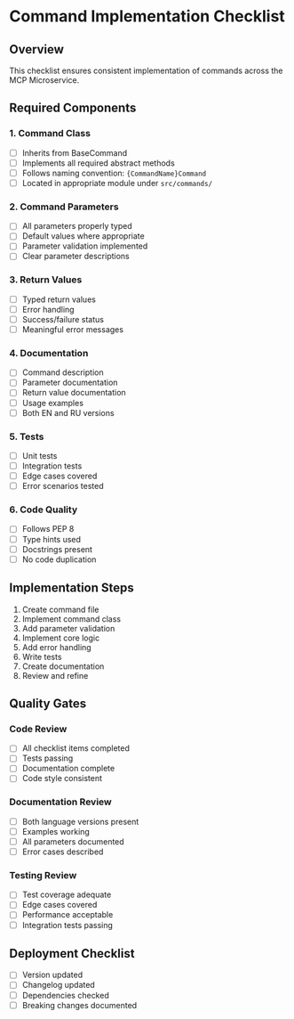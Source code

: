 # Command Implementation Checklist

## Overview
This checklist ensures consistent implementation of commands across the MCP Microservice.

## Required Components

### 1. Command Class
- [ ] Inherits from BaseCommand
- [ ] Implements all required abstract methods
- [ ] Follows naming convention: `{CommandName}Command`
- [ ] Located in appropriate module under `src/commands/`

### 2. Command Parameters
- [ ] All parameters properly typed
- [ ] Default values where appropriate
- [ ] Parameter validation implemented
- [ ] Clear parameter descriptions

### 3. Return Values
- [ ] Typed return values
- [ ] Error handling
- [ ] Success/failure status
- [ ] Meaningful error messages

### 4. Documentation
- [ ] Command description
- [ ] Parameter documentation
- [ ] Return value documentation
- [ ] Usage examples
- [ ] Both EN and RU versions

### 5. Tests
- [ ] Unit tests
- [ ] Integration tests
- [ ] Edge cases covered
- [ ] Error scenarios tested

### 6. Code Quality
- [ ] Follows PEP 8
- [ ] Type hints used
- [ ] Docstrings present
- [ ] No code duplication

## Implementation Steps

1. Create command file
2. Implement command class
3. Add parameter validation
4. Implement core logic
5. Add error handling
6. Write tests
7. Create documentation
8. Review and refine

## Quality Gates

### Code Review
- [ ] All checklist items completed
- [ ] Tests passing
- [ ] Documentation complete
- [ ] Code style consistent

### Documentation Review
- [ ] Both language versions present
- [ ] Examples working
- [ ] All parameters documented
- [ ] Error cases described

### Testing Review
- [ ] Test coverage adequate
- [ ] Edge cases covered
- [ ] Performance acceptable
- [ ] Integration tests passing

## Deployment Checklist

- [ ] Version updated
- [ ] Changelog updated
- [ ] Dependencies checked
- [ ] Breaking changes documented 